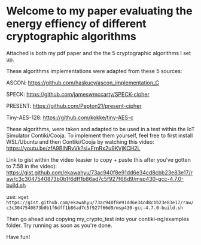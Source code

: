 # Welcome to my paper evaluating the energy effiency of different cryptographic algorithms

Attached is both my pdf paper and the the 5 cryptographic algorithms I set up. 

These algorithms implementations were adapted from these 5 sources:

ASCON: https://github.com/haskucy/ascon_implementation_C

SPECK: https://github.com/jameswmccarty/SPECK-cipher

PRESENT: https://github.com/Pepton21/present-cipher

Tiny-AES-128: https://github.com/kokke/tiny-AES-c

These algorithms, were taken and adapted to be used in a test within the IoT Simulator Contiki/Cooja.
To implement them yourself, feel free to first install WSL/Ubuntu and then Contiki/Cooja by watching 
this video: https://youtu.be/zfA9BINRvVk?si=FrnRx2u9KVjKCH2L

Link to gist within the video (easier to copy + paste this after you've gotten to 7:58 in the video): https://gist.github.com/ekawahyu/73ac940f8e91dd6e34cd8cbb23e83e17/raw/c3c3047540873b0b1f6dff1b86ad7c5f927f66d9/msp430-gcc-4.7.0-build.sh

use: ```wget https://gist.github.com/ekawahyu/73ac940f8e91dd6e34cd8cbb23e83e17/raw/c3c3047540873b0b1f6dff1b86ad7c5f927f66d9/msp430-gcc-4.7.0-build.sh```

Then go ahead and copying my_crypto_test into your contiki-ng/examples folder. Try running as soon as you're done.

Have fun!